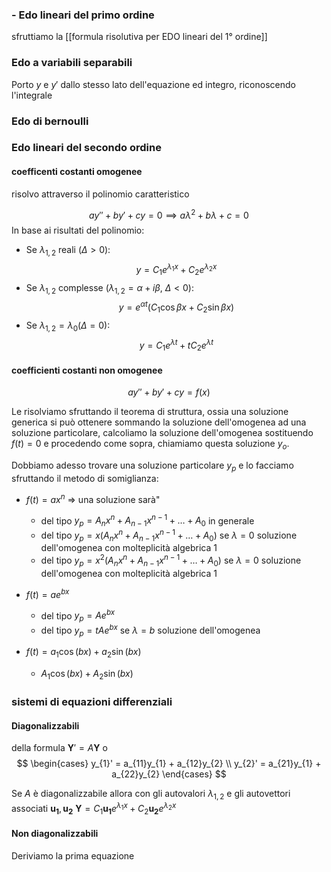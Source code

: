 
### - Edo lineari del primo ordine 
sfruttiamo la [[formula risolutiva per EDO lineari del 1° ordine]]


### Edo a variabili separabili
Porto $y$ e $y'$ dallo stesso lato dell'equazione ed integro, riconoscendo l'integrale

### Edo di bernoulli

### Edo lineari del secondo ordine

#### coefficenti costanti omogenee
 risolvo attraverso il polinomio caratteristico

$$ay'' + by'  + cy = 0 \implies a\lambda^2 + b\lambda + c = 0$$
In base ai risultati del polinomio:

- Se $\lambda_{1,2}$ reali ($\Delta > 0$): $$ y = C_{1} e^{\lambda_{1}x} + C_{2}e^{\lambda_{2}x} $$
- Se $\lambda_{1,2}$ complesse ($\lambda_{1,2} = \alpha + i\beta$, $\Delta<0$): $$ y = e^{\alpha t}(C_{1} \cos \beta x + C_{2} \sin \beta x)$$
- Se $\lambda_{1,2} = \lambda_{0}$($\Delta = 0$): $$ y = C_{1}e^{\lambda t} + tC_{2}e^{\lambda t} $$
#### coefficienti costanti non omogenee
$$ ay'' + by' + cy = f(x) $$

Le risolviamo sfruttando il teorema di struttura, ossia una soluzione generica si può ottenere sommando la soluzione dell'omogenea ad una soluzione particolare, calcoliamo la soluzione dell'omogenea sostituendo $f(t)=0$ e procedendo come sopra, chiamiamo questa soluzione $y_{o}$.

Dobbiamo adesso trovare una soluzione particolare $y_{p}$ e lo facciamo sfruttando il metodo di somiglianza:
- $f(t) = ax^n$ => una soluzione sarà"
	- del tipo $y_{p} = A_{n}x^n + A_{n-1}x^{n-1} + \dots + A_{0}$ in generale
	- del tipo $y_{p} = x(A_{n}x^n + A_{n-1}x^{n-1} + \dots + A_{0})$ se $\lambda = 0$ soluzione dell'omogenea con molteplicità algebrica 1
	- del tipo $y_{p} = x^2(A_{n}x^n + A_{n-1}x^{n-1} + \dots + A_{0})$ se $\lambda = 0$ soluzione dell'omogenea con molteplicità algebrica 1

- $f(t) = ae^{bx}$
	- del tipo $y_{p} = Ae^{bx}$
	- del tipo $y_{p} = tAe^{bx}$  se $\lambda = b$ soluzione dell'omogenea

- $f(t) = a_{1}\cos(bx) + a_{2}\sin(bx)$
	- $A_{1}\cos(bx) + A_{2} \sin(bx)$


### sistemi di equazioni differenziali

####  Diagonalizzabili
della formula $\mathbf{Y}' = A\mathbf{Y}$ o
$$ \begin{cases}
y_{1}' = a_{11}y_{1} + a_{12}y_{2}  \\
y_{2}' = a_{21}y_{1} + a_{22}y_{2} 
\end{cases} $$

Se $A$ è diagonalizzabile allora con gli autovalori $\lambda_{1,2}$ e gli autovettori associati $\mathbf{u_{1}}, \mathbf{u_{2}}$
$\mathbf{Y} = C_{1}\mathbf{u_{1}}e^{\lambda_{1}x} + C_{2}\mathbf{u_{2}}e^{\lambda_{2}x}$

#### Non diagonalizzabili

Deriviamo la prima equazione